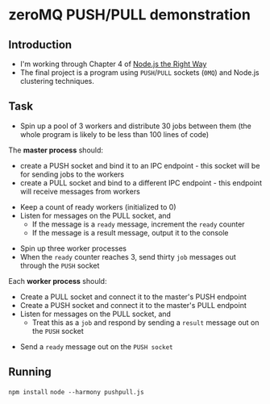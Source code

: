 # zeroMQ PUSH/PULL demonstration
## Introduction
- I'm working through Chapter 4 of [Node.js the Right Way](https://pragprog.com/book/jwnode/node-js-the-right-way)
- The final project is a program using `PUSH`/`PULL` sockets (`0MQ`) and Node.js clustering techniques.

## Task
- Spin up a pool of 3 workers and distribute 30 jobs between them (the whole program is likely to be less than 100 lines of code)

The **master process** should:

  + create a PUSH socket and bind it to an IPC endpoint - this socket will be for sending jobs to the workers
  + create a PULL socket and bind to a different IPC endpoint - this endpoint will receive messages from workers
  - Keep a count of ready workers (initialized to 0)
  - Listen for messages on the PULL socket, and
    + If the message is a `ready` message, increment the `ready` counter
    + If the message is a result message, output it to the console
  + Spin up three worker processes
  + When the `ready` counter reaches 3, send thirty `job` messages out through the `PUSH` socket


Each **worker process** should:
  - Create a PULL socket and connect it to the master's PUSH endpoint
  - Create a PUSH socket and connect it to the master's PULL endpoint
  - Listen for messages on the PULL socket, and
    + Treat this as a `job` and respond by sending a `result` message out on the `PUSH` socket
  + Send a `ready` message out on the `PUSH socket`

## Running
`npm install`
`node --harmony pushpull.js`
